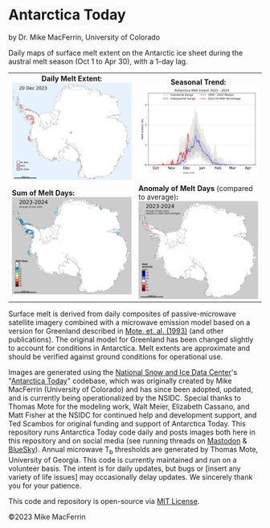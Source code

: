 # Antarctica Today

by Dr. Mike MacFerrin, University of Colorado

Daily maps of surface melt extent on the Antarctic ice sheet during the austral melt season (Oct 1 to Apr 30), with a 1-day lag.

<table>
  <tr>
    <td align='center' width='50%' padding='0px'><b>Daily Melt Extent:</b><br>
<img src="./images/R0_most_recent_daily.png" alt="Daily Melt Extent"/></td>
    <td align='center' width='50%' padding='0px'><b>Seasonal Trend:</b><br>
    <img src="./images/R0_most_recent_line_plot.png" alt="Seasonal Line Plot" /></td>
  </tr>
  <tr>
    <td padding='0px'><b>Sum of Melt Days:</b><br>
    <img src="./images/R0_most_recent_sum.png" alt="Sum of Melt Days"/></td>
    <td padding='0px'><b>Anomaly of Melt Days</b> (compared to average)<b>:</b><br>
    <img src="./images/R0_most_recent_anomaly.png" alt="Anomaly of Melt Days"/></td>
  </tr>
</table>

Surface melt is derived from daily composites of passive-microwave satellite imagery combined with a microwave emission model based on a version for Greenland described in [Mote, et. al. (1993)](doi.org/10.3189/S0260305500012891) (and other publications). The original model for Greenland has been changed slightly to account for conditions in Antarctica. Melt extents are approximate and should be verified against ground conditions for operational use.

Images are generated using the [National Snow and Ice Data Center](https://nsidc.org/home)'s "[Antarctica Today](https://github.com/nsidc/Antarctica_Today)" codebase, which was originally created by Mike MacFerrin (University of Colorado) and has since been adopted, updated, and is currently being operationalized by the NSIDC. Special thanks to Thomas Mote for the modeling work, Walt Meier, Elizabeth Cassano, and Matt Fisher at the NSIDC for continued help and development support, and Ted Scambos for original funding and support of Antarctica Today. This repository runs Antarctica Today code daily and posts images both here in this repository and on social media (see running threads on [Mastodon](https://spore.social/@icesheetmike/111600065279948308) & [BlueSky](https://bsky.app/profile/icesheetmike.bsky.social/post/3kgry325kmf2r)). Annual microwave T<sub>b</sub> thresholds are generated by Thomas Mote, University of Georgia. This code is currently maintained and run on a volunteer basis. The intent is for daily updates, but bugs or [insert any variety of life issues] may occasionally delay updates. We sincerely thank you for your patience.

This code and repository is open-source via [MIT License](https://github.com/mmacferrin/antarctica_today_social/blob/main/LICENSE).

©2023 Mike MacFerrin
